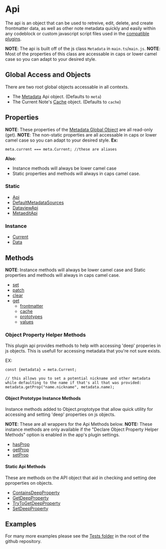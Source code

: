# Api
The api is an object that can be used to retreive, edit, delete, and create frontmatter data, as well as other note metadata quickly and easily within any codeblock or custom javascript script files used in the [compatible plugins](../Compatibility.md).

**NOTE**: The api is built off of the js class `Metadata` in `main.ts`/`main.js`.
**NOTE**: Most of the properties of this class are accessable in caps or lower camel case so you can adapt to your desired style.
## Global Access and Objects
There are two root global objects accessable in all contexts.
- The  [Metadata](Globals/Metadata.md) Api object. (Defaults to `meta`)
- The Current Note's [Cache](Functions/cache.md) object. (Defaults to `cache`)
## Properties
**NOTE**: These properties of the [Metadata Global Object](Globals/Metadata.md) are all read-only (get).
**NOTE**: The non-static properties are all accessable in caps or lower camel case so you can adapt to your desired style.
**Ex:**
```
meta.current === meta.Current; //these are aliases
```
**Also**:
- Instance methods will always be lower camel case
- Static properties and methods will always in caps camel case.
### Static
- [Api](Properties/Api.md)
- [DefaultMetadataSources](Properties/DefaultMetadataSources.md)
- [DataviewApi](Properties/DataviewApi.md)
- [MetaeditApi](Properties/MetaeditApi.md)
### Instance
- [Current](Properties/Current.md)
- [Data](Properties/Data.md)
## Methods
**NOTE**: Instance methods will always be lower camel case and Static properties and methods will always in caps camel case.
- [set](Functions/set.md) 
- [patch](Functions/patch.md)
- [clear](Functions/clear.md)
- [get](Functions/get.md)
	- [frontmatter](Functions/frontmatter.md)
	- [cache](Functions/cache.md)
	- [prototypes](Functions/prototypes.md)
	- [values](Functions/values.md)
### Object Property Helper Methods
This plugin api provides methods to help with accessing 'deep' properies in js objects. This is usefull for accessing metadata that you're not sure exists.

EX:
```
const {metadata} = meta.Current;

// this allows you to set a potential nickname and other metadata while defaulting to the name if that's all that was provided:
metadata.getProp("name.nickname", metadata.name);
```
#### Object Prototype Instance Methods
Instance methods added to Object.proptotype that allow quick utility for accessing and setting 'deep' properties on js objects.

**NOTE**: These are all wrappers for the Api Methods below.
**NOTE:** These instance methods are only available if the "Declare Object Property Helper Methods" option is enabled in the app's plugin settings.
- [hasProp](Object%20Prototype%20Instance%20Methods/hasProp.md)
- [getProp](Object%20Prototype%20Instance%20Methods/getProp.md)
- [setProp](Object%20Prototype%20Instance%20Methods/setProp.md)
#### Static Api Methods
These are methods on the API object that aid in checking and setting dee pproperties on objects.
- [ContainsDeepProperty](Static%20Api%20Methods/ContainsDeepProperty.md)
- [GetDeepProperty](Static%20Api%20Methods/GetDeepProperty.md)
- [TryToGetDeepProperty](Static%20Api%20Methods/TryToGetDeepProperty.md)
- [SetDeepProperty](Static%20Api%20Methods/SetDeepProperty.md)
## Examples
For many more examples please see the [Tests folder](https://github.com/Meep-Tech/obsidian-metadata-api-plugin/tree/master/tests) in the root of the github repository.